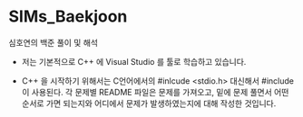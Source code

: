 # SIMs_Baekjoon
심호연의 백준 풀이 및 해석

- 저는 기본적으로 C++ 에 Visual Studio 를 툴로 학습하고 있습니다.

- C++ 을 시작하기 위해서는 C언어에서의 #inlcude <stdio.h> 대신해서 #include <iostream> 이 사용된다.
  각 문제별 README 파일은 문제를 가져오고, 밑에 문제 풀면서 어떤 순서로 가면 되는지와 어디에서 문제가 발생하였는지에 대해 작성한 것입니다.
